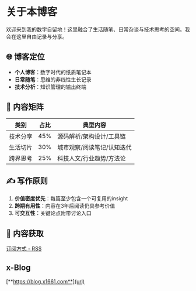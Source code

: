 # 关于本博客

欢迎来到我的数字自留地！这里融合了生活随笔、日常杂谈与技术思考的空间。我会在这里自由记录与分享。

## 🌐 博客定位

- **个人博客**：数字时代的纸质笔记本
- **日常随笔**：思维的非线性生长记录
- **技术分析**：知识管理的输出终端

## 📂 内容矩阵

| 类别        | 占比   | 典型内容                  |
|-------------|--------|---------------------------|
| 技术分享    | 45%    | 源码解析/架构设计/工具链   |
| 生活切片    | 30%    | 城市观察/阅读笔记/认知迭代 |
| 跨界思考    | 25%    | 科技人文/行业趋势/方法论  |

## ✍️ 写作原则

1. **价值密度优先**：每篇至少包含一个可复用的insight
2. **跨期有用性**：内容在3年后阅读仍具参考价值
3. **可交互性**：关键论点附带讨论入口

## 🔗 内容获取

[订阅方式 - RSS](https://blog.x1661.com/rss.xml)

## x-Blog
[**https://blog.x1661.com**](url)